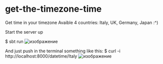 # get-the-timezone-time
Get time in your timezone
Avaible 4 countries: Italy, UK, Germany, Japan :^)

Start the server up

$ sbt run
![изображение](https://user-images.githubusercontent.com/82241673/163625732-415b230e-a55f-4203-bcea-6e4539f35810.png)

And just push in the terminal something like this: 
$ curl -i http://localhost:8000/datetime/Italy
![изображение](https://user-images.githubusercontent.com/82241673/163625900-3adad370-84c7-4faa-9913-5d1f575ebdc5.png)
